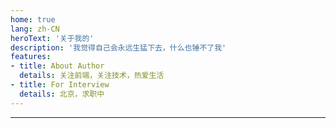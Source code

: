 ```yaml
---
home: true
lang: zh-CN
heroText: '关于我的'
description: '我觉得自己会永远生猛下去，什么也锤不了我'
features: 
- title: About Author
  details: 关注前端，关注技术，热爱生活
- title: For Interview
  details: 北京，求职中
---
```


---

<myself />




